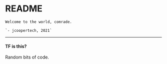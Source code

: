 # README
```
Welcome to the world, comrade.

`- jcoopertech, 2021`
```
---
#### TF is this?
Random bits of code.
